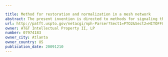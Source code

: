 ```yaml
---

title: Method for restoration and normalization in a mesh network
abstract: The present invention is directed to methods for signaling that enable bandwidth reservation, path restoration, path normalization, and path removal in a mesh network that supports shared mesh restoration.
url: http://patft.uspto.gov/netacgi/nph-Parser?Sect1=PTO2&Sect2=HITOFF&p=1&u=%2Fnetahtml%2FPTO%2Fsearch-adv.htm&r=1&f=G&l=50&d=PALL&S1=07974183&OS=07974183&RS=07974183
owner: AT&T Intellectual Property II, LP
number: 07974183
owner_city: Atlanta
owner_country: US
publication_date: 20091210
---
```

